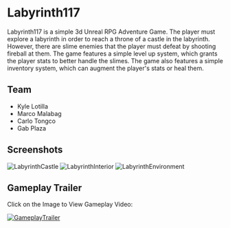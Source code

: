# Labyrinth117

Labyrinth117 is a simple 3d Unreal RPG Adventure Game. The player must explore a labyrinth in order to reach a throne of a castle in the labyrinth. However, there are slime enemies that the player must defeat by shooting fireball at them. The game features a simple level up system, which grants the player stats to better handle the slimes. The game also features a simple inventory system, which can augment the player's stats or heal them.

## Team
- Kyle Lotilla
- Marco Malabag
- Carlo Tongco
- Gab Plaza

## Screenshots

![LabyrinthCastle](https://i.ibb.co/y6JnpcJ/Labyrinth-Castle.png)
![LabyrinthInterior](https://i.ibb.co/fr77rQv/Labyrinth-Interior.png)
![LabyrinthEnvironment](https://i.ibb.co/yNDP11t/Labyrinth-Environment.png)

## Gameplay Trailer
Click on the Image to View Gameplay Video:

[![GameplayTrailer](https://img.youtube.com/vi/HWeyJyq2FiQ/0.jpg)](https://www.youtube.com/watch?v=HWeyJyq2FiQ)
